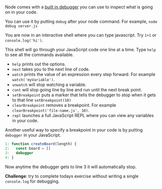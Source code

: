 Node comes with a [built in debugger](https://nodejs.org/api/debugger.html) you can use to inspect what is going on in your code.

You can use it by putting `debug` after your node command. For example, `node debug server.js`

You are now in an interactive shell where you can type javascript. Try `1+1` or `console.log('hi')`.

This shell will go through your JavaScript code one line at a time. Type `help` to see all the commands available.

* `help` prints out the options.
* `next` takes you to the next line of code.
* `watch` prints the value of an expression every step forward. For example `watch('myVariable')`.
* `unwatch` will stop watching a variable.
* `cont` will stop going line by line and run until the next break point.
* `setBreakpoint` puts a marker that tells the debugger to stop when it gets to that line `setBreakpoint(10)`
* `clearBreakpoint` removes a breakpoint. For example `clearBreakpoint('file-name.js', 10)`.
* `repl` launches a full JavaScript REPL where you can view any variables in your code.

Another useful way to specify a breakpoint in your code is by putting `debugger` in your JavaScript.

```js
1: function createBoard(length) {
2:   const board = []
3:   debugger
4: }
```

Now anytime the debugger gets to line 3 it will automatically stop.

**Challenge**: try to complete todays exercise without writing a single `console.log` for debugging.

